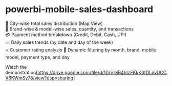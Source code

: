 # powerbi-mobile-sales-dashboard
📍 City-wise total sales distribution (Map View)  
🧮 Brand-wise &amp; model-wise sales, quantity, and transactions  
💳 Payment method breakdown (Credit, Debit, Cash, UPI)  
📈 Daily sales trends (by date and day of the week)  
⭐ Customer rating analysis  📅 Dynamic filtering by month, brand, mobile model, payment type, and day

Watch the demonstration[https://drive.google.com/file/d/1DrVr8B46IzFKkK0fDLovDCCV6KWmSy78/view?usp=sharing]
